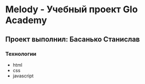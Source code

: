 # Melody - Учебный проект Glo Academy
## Проект выполнил: Басанько Станислав

### Технологии
- html
- css
- javascript

